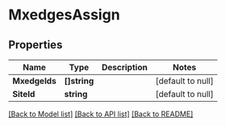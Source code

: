 # MxedgesAssign

## Properties
Name | Type | Description | Notes
------------ | ------------- | ------------- | -------------
**MxedgeIds** | **[]string** |  | [default to null]
**SiteId** | **string** |  | [default to null]

[[Back to Model list]](../README.md#documentation-for-models) [[Back to API list]](../README.md#documentation-for-api-endpoints) [[Back to README]](../README.md)

